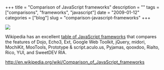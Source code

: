 +++
title = "Comparison of JavaScript frameworks"
description = ""
tags = ["comparisons", "frameworks", "javascript"]
date = "2009-01-12"
categories = ["blog"]
slug = "comparison-javascript-frameworks"
+++



  <div class="notebook-screenshot"><a href="http://en.wikipedia.org/wiki/Comparison_of_JavaScript_frameworks"><img src="/media/bluga/wt496b33ece51e9.jpg"/></a></div><p>Wikipedia has an excellent <a href="http://en.wikipedia.org/wiki/Comparison_of_JavaScript_frameworks">table of JavaScript frameworks</a> that compares the features of Dojo, Echo3, Ext, Google Web Toolkit, jQuery, midori, MochiKit, MooTools, Prototype &amp; script.aculo.us, Pyjamas, qooxdoo, Rialto, Rico, YUI, and SweetDEV RIA.</p>
    
  <a href="http://en.wikipedia.org/wiki/Comparison_of_JavaScript_frameworks">http://en.wikipedia.org/wiki/Comparison_of_JavaScript_frameworks</a>
